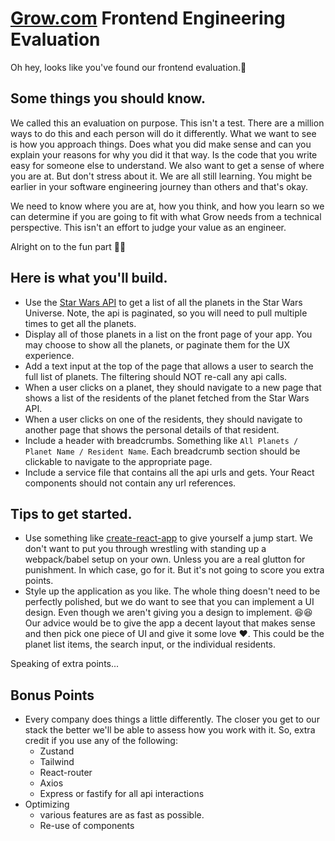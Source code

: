 [Grow.com](https://grow.com) Frontend Engineering Evaluation
=========

Oh hey, looks like you've found our frontend evaluation.🚀

## Some things you should know.
We called this an evaluation on purpose. This isn't a test. There are a million ways to do this and each person will do it differently. What we want to see is how you approach things. Does what you did make sense and can you explain your reasons for why you did it that way. Is the code that you write easy for someone else to understand. We also want to get a sense of where you are at. But don't stress about it. We are all still learning. You might be earlier in your software engineering journey than others and that's okay.

We need to know where you are at, how you think, and how you learn so we can determine if you are going to fit with what Grow needs from a technical perspective. This isn't an effort to judge your value as an engineer.

Alright on to the fun part 🎉🎉

## Here is what you'll build.
- Use the [Star Wars API](https://swapi.dev/) to get a list of all the planets in the Star Wars Universe. Note, the api is paginated, so you will need to pull multiple times to get all the planets.
- Display all of those planets in a list on the front page of your app. You may choose to show all the planets, or paginate them for the UX experience.
- Add a text input at the top of the page that allows a user to search the full list of planets. The filtering should NOT re-call any api calls.
- When a user clicks on a planet, they should navigate to a new page that shows a list of the residents of the planet fetched from the Star Wars API.
- When a user clicks on one of the residents, they should navigate to another page that shows the personal details of that resident.
- Include a header with breadcrumbs. Something like `All Planets / Planet Name / Resident Name`. Each breadcrumb section should be clickable to navigate to the appropriate page.
- Include a service file that contains all the api urls and gets. Your React components should not contain any url references.

## Tips to get started.
- Use something like [create-react-app](https://reactjs.org/docs/create-a-new-react-app.html#create-react-app) to give yourself a jump start. We don't want to put you through wrestling with standing up a webpack/babel setup on your own. Unless you are a real glutton for punishment. In which case, go for it. But it's not going to score you extra points.
- Style up the application as you like. The whole thing doesn't need to be perfectly polished, but we do want to see that you can implement a UI design. Even though we aren't giving you a design to implement. 😆😆 Our advice would be to give the app a decent layout that makes sense and then pick one piece of UI and give it some love ❤. This could be the planet list items, the search input, or the individual residents.

Speaking of extra points...

## Bonus Points
- Every company does things a little differently. The closer you get to our stack the better we'll be able to assess how you work with it. So, extra credit if you use any of the following:
  - Zustand
  - Tailwind
  - React-router
  - Axios
  - Express or fastify for all api interactions
- Optimizing
  - various features are as fast as possible.
  - Re-use of components



